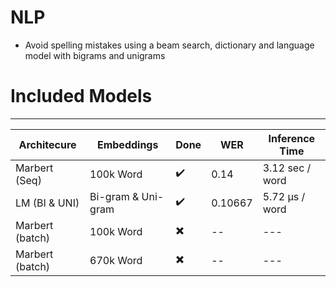 # NLP

* Avoid spelling mistakes using a beam search, dictionary and language model with bigrams and unigrams

# Included Models

------------------------------


Architecure | Embeddings | Done | WER | Inference Time
------------ | ------------- |----------|-------|--------|
Marbert (Seq) | 100k Word| :heavy_check_mark: | 0.14 | 3.12 sec / word
LM (BI & UNI) | Bi-gram & Uni-gram| :heavy_check_mark: | 0.10667 | 5.72 µs / word 
Marbert (batch) | 100k Word| :heavy_multiplication_x: | -- | ---
Marbert (batch) | 670k Word| :heavy_multiplication_x: | -- | ---

